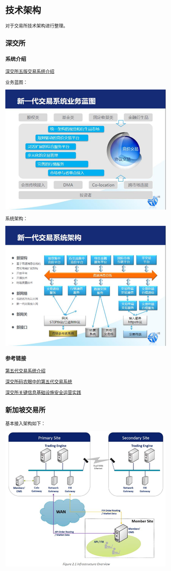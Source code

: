 # 技术架构

对于交易所技术架构进行整理。

## 深交所

### 系统介绍



[深交所五版交易系统介绍](https://www.szse.cn/marketServices/technicalservice/introduce/)

业务蓝图：

![业务蓝图](./jpg/业务蓝图.jpg)



系统架构：

![系统架构](./jpg/系统架构.jpg)



### 参考链接

[第五代交易系统介绍](https://www.szse.cn/marketServices/technicalservice/introduce/)

[深交所码农眼中的第五代交易系统](https://www.szse.cn/aboutus/sse/documents/P020180328486251814979.pdf)

[深交所关键信息基础设施安全运营实践](https://www.secrss.com/articles/16971)



## 新加坡交易所



基本接入架构如下：

![新加坡交易所接入架构](jpg/新加坡交易所接入架构.jpg)